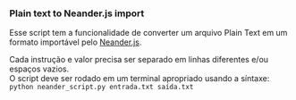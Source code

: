### Plain text to Neander.js import
Esse script tem a funcionalidade de converter um arquivo Plain Text em um formato importável pelo [Neander.js](https://www.inf.ufrgs.br/~vbuaraujo/sw/neander/neander.html).

Cada instrução e valor precisa ser separado em linhas diferentes e/ou espaços vazios.\
O script deve ser rodado em um terminal apropriado usando a síntaxe:\
`python neander_script.py entrada.txt saída.txt`
